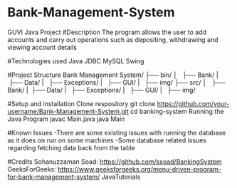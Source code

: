 # Bank-Management-System
GUVI Java Project
#Description
The program allows the user to add accounts and carry out operations such as depositing, withdrawing and viewing account details

#Technologies used
Java
JDBC
MySQL
Swing

#Project Structure
Bank Management System/
├── bin/
│   ├── Bank/
|   ├── Data/
|   ├── Exceptions/
|   ├── GUI/
|   ├── img/
├── src/
│   ├── Bank/
|   ├── Data/
|   ├── Exceptions/
|   ├── GUI/
|   ├── img/

#Setup and installation
Clone respository
git clone https://github.com/your-username/Bank-Management-System.git
cd banking-system
Running the Java Program
javac Main.java
java Main

#Known Issues
-There are some existing issues with running the database as it does on run on some machines
-Some database related issues regarding fetching data back from the table

#Credits
Sohanuzzaman Soad: https://github.com/ssoad/BankingSystem
GeeksForGeeks: https://www.geeksforgeeks.org/menu-driven-program-for-bank-management-system/
JavaTutorials

